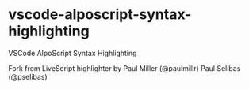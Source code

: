 # vscode-alposcript-syntax-highlighting
VSCode AlpoScript Syntax Highlighting

Fork from LiveScript highlighter by
Paul Miller (@paulmillr)
Paul Selibas (@pselibas)
